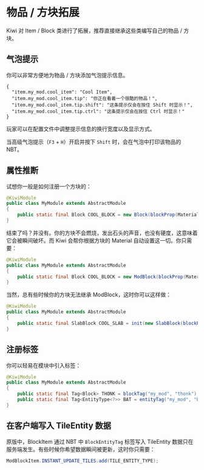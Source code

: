 # 物品 / 方块拓展

Kiwi 对 Item / Block 类进行了拓展，推荐直接继承这些类编写自己的物品 / 方块。

## 气泡提示

你可以非常方便地为物品 / 方块添加气泡提示信息。

```text
{
  "item.my_mod.cool_item": "Cool Item",
  "item.my_mod.cool_item.tip": "你正在看着一个很酷的物品！",
  "item.my_mod.cool_item.tip.shift": "这条提示仅会在按住 Shift 时显示！",
  "item.my_mod.cool_item.tip.ctrl": "这条提示仅会在按住 Ctrl 时显示！"
}
```

玩家可以在配置文件中调整提示信息的换行宽度以及显示方式。

当高级气泡提示（`F3` + `H`）开启并按下 `Shift` 时，会在气泡中打印该物品的 NBT。

## 属性推断

试想你一般是如何注册一个方块的：

```java
@KiwiModule
public class MyModule extends AbstractModule
{
    public static final Block COOL_BLOCK = new Block(blockProp(Material.WOOD));
}
```

结束了吗？并没有。你的方块不会燃烧，发出石头的声音，也没有硬度，这意味着它会被瞬间破坏。而 Kiwi 会帮你根据方块的 Material 自动设置这一切。你只需要：

```java
@KiwiModule
public class MyModule extends AbstractModule
{
    public static final Block COOL_BLOCK = new ModBlock(blockProp(Material.WOOD));
}
```

当然，总有些时候你的方块无法继承 ModBlock，这时你可以这样做：

```java
@KiwiModule
public class MyModule extends AbstractModule
{
    public static final SlabBlock COOL_SLAB = init(new SlabBlock(blockProp(Material.WOOD)));
}
```

## 注册标签

你可以轻易在模块中引入标签：

```java
@KiwiModule
public class MyModule extends AbstractModule
{
    public static final Tag<Block> THONK = blockTag("my_mod", "thonk");
    public static final Tag<EntityType<?>> BAT = entityTag("my_mod", "bat");
}
```

## 在客户端写入 TileEntity 数据

原版中，BlockItem 通过 NBT 中 `BlockEntityTag` 标签写入 TileEntity 数据只在服务端发生。有些时候你希望数据瞬间被更新，这时你只需要：

```java
ModBlockItem.INSTANT_UPDATE_TILES.add(TILE_ENTITY_TYPE);
```
